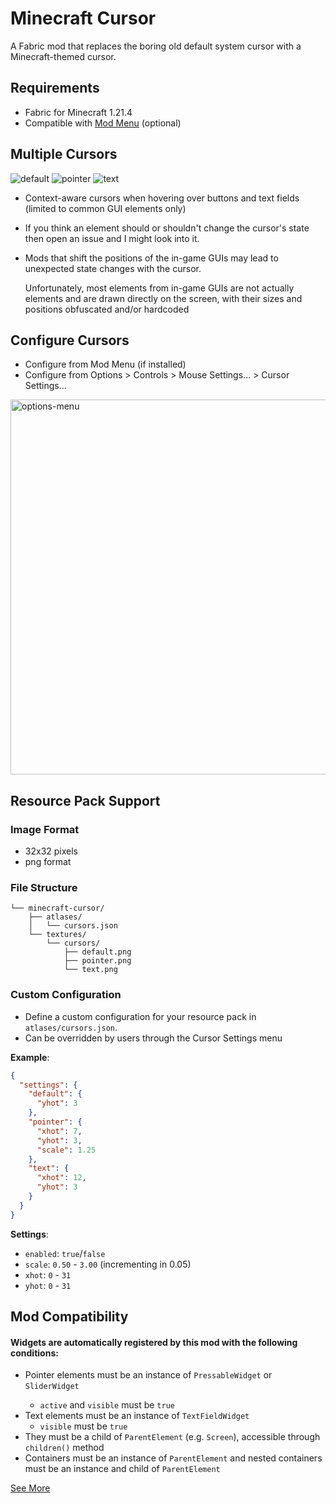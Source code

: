 # Minecraft Cursor

A Fabric mod that replaces the boring old default system cursor with a Minecraft-themed cursor.

## Requirements
- Fabric for Minecraft 1.21.4
- Compatible with [Mod Menu](https://modrinth.com/mod/modmenu) (optional)

## Multiple Cursors
![default](https://github.com/user-attachments/assets/6c632b54-e284-47a0-8634-f4ba1ef03f29)
![pointer](https://github.com/user-attachments/assets/83a41d81-5a0b-4399-8d70-61ca421117c0)
![text](https://github.com/user-attachments/assets/049fc447-6f3f-4c7a-a0a2-b87d0348c593)

- Context-aware cursors when hovering over buttons and text fields (limited to common GUI elements only)
- If you think an element should or shouldn't change the cursor's state then open an issue and I might look into it.
- Mods that shift the positions of the in-game GUIs may lead to unexpected state changes with the cursor. 

  Unfortunately, most elements from in-game GUIs are not actually elements and are drawn directly on the screen, with their sizes and positions obfuscated and/or hardcoded

## Configure Cursors
- Configure from Mod Menu (if installed)
- Configure from Options > Controls > Mouse Settings... > Cursor Settings...

<img alt="options-menu" src="https://github.com/user-attachments/assets/c5626cec-f332-40d2-bcd1-6103f7fca745" style="width:600px;"/>

## Resource Pack Support
### Image Format
- 32x32 pixels
- png format

### File Structure
```
└── minecraft-cursor/
    ├── atlases/
    │   └── cursors.json
    └── textures/
        └── cursors/
            ├── default.png
            ├── pointer.png
            └── text.png
```
### Custom Configuration 
- Define a custom configuration for your resource pack in `atlases/cursors.json`. 
- Can be overridden by users through the Cursor Settings menu

**Example**:
```json
{
  "settings": {
    "default": {
      "yhot": 3
    },
    "pointer": {
      "xhot": 7,
      "yhot": 3,
      "scale": 1.25
    },
    "text": {
      "xhot": 12,
      "yhot": 3
    }
  }
}
```
**Settings**:
- `enabled`: `true`/`false`
- `scale`: `0.50` - `3.00` (incrementing in 0.05)
- `xhot`: `0` - `31`
- `yhot`: `0` - `31`

<h2>Mod Compatibility</h2>
  <h4>
    Widgets are automatically registered by this mod with the following conditions:&nbsp;
  </h4>
  <ul>
    <li>Pointer elements must be an instance of <code>PressableWidget</code>
        or <code>SliderWidget</code>
    </li>
      <ul>
        <li>
          <code>active</code> and <code>visible</code> must be <code>true</code>
        </li>
      </ul>
    <li>Text elements must be an instance of <code>TextFieldWidget</code>
      <ul>
        <li><code>visible</code> must be <code>true</code></li>
      </ul>
    </li>
    <li>They must be a child of <code>ParentElement</code> (e.g. <code>Screen</code>), 
      accessible through <code>children()</code> method
    </li>
    <li>Containers must be an instance of <code>ParentElement</code>
      and nested containers must be an instance and child of <code>ParentElement</code>
    </li>
   </ul>
  <a href="https://github.com/fishstiz/minecraft-cursor/blob/master/src/client/java/io/github/fishstiz/minecraftcursor/registry/CursorTypeRegistry.java" target="_blank">See More</a>

    
